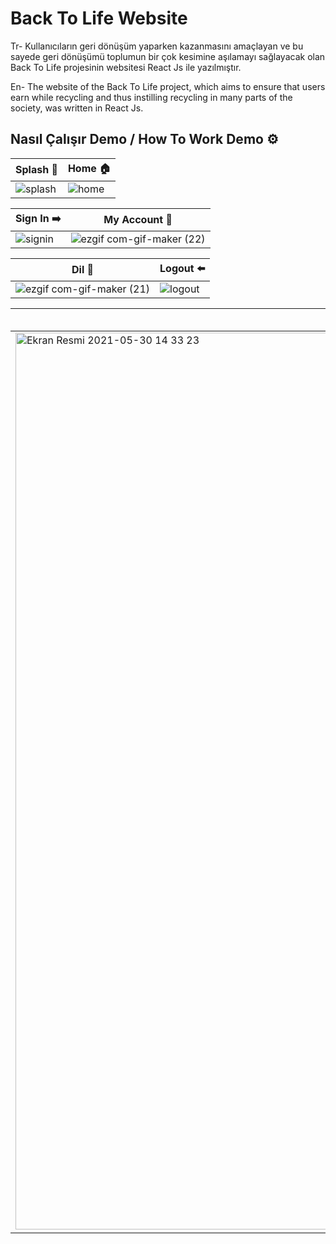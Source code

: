 # Back To Life Website

Tr- Kullanıcıların geri dönüşüm yaparken kazanmasını amaçlayan ve bu sayede geri dönüşümü toplumun bir çok kesimine aşılamayı sağlayacak olan Back To Life projesinin websitesi React Js ile yazılmıştır. 

En- The website of the Back To Life project, which aims to ensure that users earn while recycling and thus instilling recycling in many parts of the society, was written in React Js.

## Nasıl Çalışır Demo / How To Work Demo ⚙️ 

| Splash 📸       | Home  🏠  |
| ------------- | ------------- |
| ![splash](https://user-images.githubusercontent.com/34038741/120105189-8fe36e00-c160-11eb-81a7-78e37b198bbf.gif)  |![home](https://user-images.githubusercontent.com/34038741/120105191-940f8b80-c160-11eb-8d71-50b3d754cfc5.gif)  |


| Sign In ➡️   | My Account  👤|
| ------------- | ------------- |
| ![signin](https://user-images.githubusercontent.com/34038741/120105190-9245c800-c160-11eb-8e1e-2f75d9502c32.gif)  | ![ezgif com-gif-maker (22)](https://user-images.githubusercontent.com/34038741/120107959-b8bd3080-c16b-11eb-8c21-6fe6143f1b4e.gif)  |

| Dil 🔁 | Logout ⬅️|
| ------------- | ------------- |
| ![ezgif com-gif-maker (21)](https://user-images.githubusercontent.com/34038741/120107888-6bd95a00-c16b-11eb-8b61-dc8eed5431d6.gif)  | ![logout](https://user-images.githubusercontent.com/34038741/120105192-970a7c00-c160-11eb-9c42-eee261b0a2e6.gif)  |

| Points   🪙       | How To Work ♻️|
| ------------- | ------------- |
| <img width="1435" alt="Ekran Resmi 2021-05-30 14 33 23" src="https://user-images.githubusercontent.com/34038741/120105300-08e2c580-c161-11eb-8ff9-06607a7d55a6.png">  | <img width="1436" alt="Ekran Resmi 2021-05-30 14 32 59" src="https://user-images.githubusercontent.com/34038741/120105304-0c764c80-c161-11eb-876f-32c364256930.png">  |
